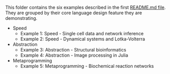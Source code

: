 This folder contains the six examples described in the first [README.md file](https://github.com/ElisabethRoesch/Perspective_Julia_for_Biologists/blob/main/README.md). They are grouped by their core language design feature they are demonstrating. 
* Speed
  * Example 1: Speed - Single cell data and network inference
  * Example 2: Speed - Dynamical systems and Lotka-Volterra
* Abstraction
  * Example 3: Abstraction - Structural bioinformatics
  * Example 4: Abstraction - Image processing in Julia
* Metaprogramming
  * Example 5: Metaprogramming - Biochemical reaction networks
  